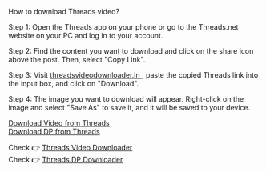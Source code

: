 How to download Threads video?

Step 1: Open the Threads app on your phone or go to the Threads.net website on your PC and log in to your account.

Step 2: Find the content you want to download and click on the share icon above the post. Then, select "Copy Link".

Step 3: Visit <a href="https://threadsvideodownloader.in/"> threadsvideodownloader.in </a>, paste the copied Threads link into the input box, and click on "Download".

Step 4: The image you want to download will appear. Right-click on the image and select "Save As" to save it, and it will be saved to your device.

<a href="https://threadsvideodownloader.in/"> Download Video from Threads </a> <br>
<a href="https://threadsdpdownload.com/"> Download DP from Threads </a>

Check 👉 <a href="https://threadsvideodownloader.in/"> Threads Video Downloader </a> <br>
Check 👉 <a href="https://threadsdpdownload.com/"> Threads DP Downloader </a>
